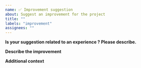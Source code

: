 ```yaml
---
name: ✅ Improvement suggestion
about: Suggest an improvement for the project
title: ""
labels: "improvement"
assignees: ""
---
```


**Is your suggestion related to an experience ? Please describe.**

<!-- A clear and concise description of what the suggestion is. (e.g., Need to improve experience in [...]) -->

**Describe the improvement**

<!-- A clear and concise description of what you want to happen. -->

**Additional context**

<!-- Add any other context or screenshots about the suggestion here. -->
